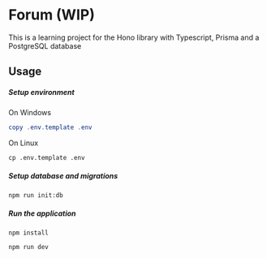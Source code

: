 # Forum (WIP)

This is a learning project for the Hono library with Typescript, Prisma and a PostgreSQL database

## Usage

##### Setup environment

On Windows
```powershell
copy .env.template .env
```

On Linux
```
cp .env.template .env
```

##### Setup database and migrations

```
npm run init:db
```

##### Run the application

```
npm install

npm run dev
```


